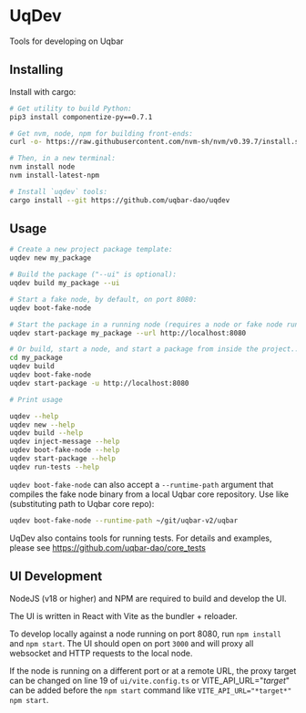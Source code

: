 # UqDev

Tools for developing on Uqbar

## Installing

Install with cargo:

```bash
# Get utility to build Python:
pip3 install componentize-py==0.7.1

# Get nvm, node, npm for building front-ends:
curl -o- https://raw.githubusercontent.com/nvm-sh/nvm/v0.39.7/install.sh | bash

# Then, in a new terminal:
nvm install node
nvm install-latest-npm

# Install `uqdev` tools:
cargo install --git https://github.com/uqbar-dao/uqdev
```

## Usage

```bash
# Create a new project package template:
uqdev new my_package

# Build the package ("--ui" is optional):
uqdev build my_package --ui

# Start a fake node, by default, on port 8080:
uqdev boot-fake-node

# Start the package in a running node (requires a node or fake node running at port given in --url):
uqdev start-package my_package --url http://localhost:8080

# Or build, start a node, and start a package from inside the project...
cd my_package
uqdev build
uqdev boot-fake-node
uqdev start-package -u http://localhost:8080

# Print usage

uqdev --help
uqdev new --help
uqdev build --help
uqdev inject-message --help
uqdev boot-fake-node --help
uqdev start-package --help
uqdev run-tests --help
```

`uqdev boot-fake-node` can also accept a `--runtime-path` argument that compiles the fake node binary from a local Uqbar core repository.
Use like (substituting path to Uqbar core repo):

```bash
uqdev boot-fake-node --runtime-path ~/git/uqbar-v2/uqbar
```

UqDev also contains tools for running tests.
For details and examples, please see https://github.com/uqbar-dao/core_tests

## UI Development

NodeJS (v18 or higher) and NPM are required to build and develop the UI.

The UI is written in React with Vite as the bundler + reloader.

To develop locally against a node running on port 8080, run `npm install` and `npm start`. The UI should open on port `3000` and will proxy all websocket and HTTP requests to the local node.

If the node is running on a different port or at a remote URL, the proxy target can be changed on line 19 of `ui/vite.config.ts` or VITE_API_URL="*target*" can be added before the `npm start` command like `VITE_API_URL="*target*" npm start`.
